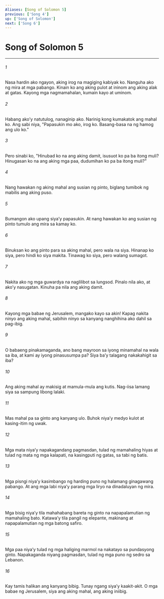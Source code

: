 ```yaml
---
Aliases: [Song of Solomon 5]
previous: ['Song 4']
up: ['Song of Solomon']
next: ['Song 6']
---
```

# Song of Solomon 5

***






















###### 1 










Nasa hardin ako ngayon, aking irog na magiging kabiyak ko. Nanguha ako ng mira at mga pabango. Kinain ko ang aking pulot at ininom ang aking alak at gatas. Kayong mga nagmamahalan, kumain kayo at uminom. 





















###### 2 










Habang akoʼy natutulog, nanaginip ako. Narinig kong kumakatok ang mahal ko. Ang sabi niya, "Papasukin mo ako, irog ko. Basang-basa na ng hamog ang ulo ko." 





















###### 3 










Pero sinabi ko, "Hinubad ko na ang aking damit, isusuot ko pa ba itong muli? Hinugasan ko na ang aking mga paa, dudumihan ko pa ba itong muli?" 





















###### 4 










Nang hawakan ng aking mahal ang susian ng pinto, biglang tumibok ng mabilis ang aking puso. 





















###### 5 










Bumangon ako upang siyaʼy papasukin. At nang hawakan ko ang susian ng pinto tumulo ang mira sa kamay ko. 





















###### 6 










Binuksan ko ang pinto para sa aking mahal, pero wala na siya. Hinanap ko siya, pero hindi ko siya makita. Tinawag ko siya, pero walang sumagot. 





















###### 7 










Nakita ako ng mga guwardya na naglilibot sa lungsod. Pinalo nila ako, at akoʼy nasugatan. Kinuha pa nila ang aking damit. 





















###### 8 










Kayong mga babae ng Jerusalem, mangako kayo sa akin! Kapag nakita ninyo ang aking mahal, sabihin ninyo sa kanyang nanghihina ako dahil sa pag-ibig. 





















###### 9 










O babaeng pinakamaganda, ano bang mayroon sa iyong minamahal na wala sa iba, at kami ay iyong pinasusumpa pa? Siya baʼy talagang nakakahigit sa iba? 





















###### 10 










Ang aking mahal ay makisig at mamula-mula ang kutis. Nag-iisa lamang siya sa sampung libong lalaki. 





















###### 11 










Mas mahal pa sa ginto ang kanyang ulo. Buhok niyaʼy medyo kulot at kasing-itim ng uwak. 





















###### 12 










Mga mata niyaʼy napakagandang pagmasdan, tulad ng mamahaling hiyas at tulad ng mata ng mga kalapati, na kasingputi ng gatas, sa tabi ng batis. 





















###### 13 










Mga pisngi niyaʼy kasimbango ng harding puno ng halamang ginagawang pabango. At ang mga labi niyaʼy parang mga liryo na dinadaluyan ng mira. 





















###### 14 










Mga bisig niyaʼy tila mahahabang bareta ng ginto na napapalamutian ng mamahaling bato. Katawaʼy tila pangil ng elepante, makinang at napapalamutian ng mga batong safiro. 





















###### 15 










Mga paa niyaʼy tulad ng mga haliging marmol na nakatayo sa pundasyong ginto. Napakaganda niyang pagmasdan, tulad ng mga puno ng sedro sa Lebanon. 





















###### 16 










Kay tamis halikan ang kanyang bibig. Tunay ngang siyaʼy kaakit-akit. O mga babae ng Jerusalem, siya ang aking mahal, ang aking iniibig.
